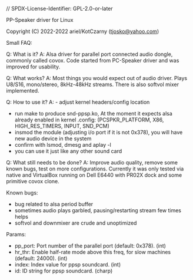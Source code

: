 // SPDX-License-Identifier: GPL-2.0-or-later

PP-Speaker driver for Linux

Copyright (C) 2022-2022  ariel/KotCzarny (tjosko@yahoo.com)


Small FAQ:

Q: What is it?
A: Alsa driver for parallel port connected audio dongle, commonly called covox.
   Code started from PC-Speaker driver and was improved for usability.

Q: What works?
A: Most things you would expect out of audio driver. Plays U8/S16,
   mono/stereo, 8kHz-48kHz streams. There is also softvol mixer implemented.

Q: How to use it?
A: - adjust kernel headers/config location
   - run make to produce snd-ppsp.ko, At the moment it expects alsa already
   enabled in kernel .config:
   (PCSPKR_PLATFORM, X86, HIGH_RES_TIMERS, INPUT, SND_PCM)
   - insmod the module (adjusting i/o port if it
   is not 0x378), you will have new audio device in the system
   - confirm with lsmod, dmesg and aplay -l
   - you can use it just like any other sound card

Q: What still needs to be done?
A: Improve audio quality, remove some known bugs, test on more configurations.
   Currently it was only tested via native and VirtualBox running on Dell E6440 with
   PR02X dock and some primitive covox clone.


Known bugs:
- bug related to alsa period buffer
- sometimes audio plays garbled, pausing/restarting stream few times helps
- softvol and downmixer are crude and unoptimized


Params:
- pp_port: Port number of the parallel port (default: 0x378). (int)
- hr_thr: Enable half-rate mode above this freq, for slow machines (default: 24000). (int)
- index: Index value for ppsp soundcard. (int)
- id: ID string for ppsp soundcard. (charp)
